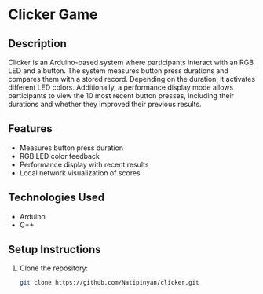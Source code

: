 # Clicker Game

## Description
Clicker is an Arduino-based system where participants interact with an RGB LED and a button. The system measures button press durations and compares them with a stored record. Depending on the duration, it activates different LED colors. Additionally, a performance display mode allows participants to view the 10 most recent button presses, including their durations and whether they improved their previous results.

## Features
- Measures button press duration
- RGB LED color feedback
- Performance display with recent results
- Local network visualization of scores

## Technologies Used
- Arduino
- C++

## Setup Instructions
1. Clone the repository:
   ```sh
   git clone https://github.com/Natipinyan/clicker.git
